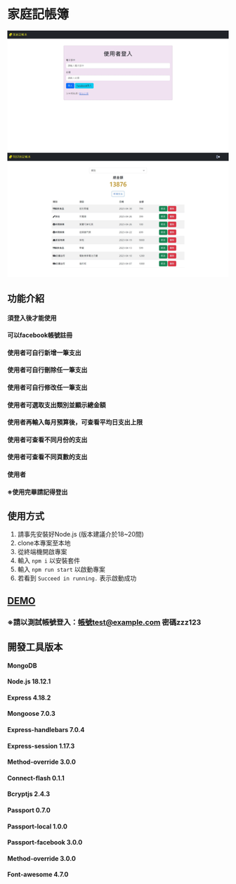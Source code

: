 # 家庭記帳簿

![image](https://github.com/NeroKuraudius/expense-tracker/blob/main/images/login_page.jpg)
![image](https://github.com/NeroKuraudius/expense-tracker/blob/main/images/index_page.jpg)


## 功能介紹
#### 須登入後才能使用
#### 可以facebook帳號註冊
#### 使用者可自行新增一筆支出
#### 使用者可自行刪除任一筆支出
#### 使用者可自行修改任一筆支出
#### 使用者可選取支出類別並顯示總金額
#### 使用者再輸入每月預算後，可查看平均日支出上限
#### 使用者可查看不同月份的支出
#### 使用者可查看不同頁數的支出
#### 使用者
#### ※使用完畢請記得登出


## 使用方式
1. 請事先安裝好Node.js (版本建議介於18~20間)
2. clone本專案至本地
3. 從終端機開啟專案
4. 輸入 `npm i` 以安裝套件
5. 輸入 `npm run start` 以啟動專案
6. 若看到 `Succeed in running.` 表示啟動成功

## [DEMO](https://nt-expense-tracker.onrender.com/)
### ※請以測試帳號登入：帳號test@example.com   密碼zzz123


## 開發工具版本
#### MongoDB
#### Node.js 18.12.1
#### Express 4.18.2
#### Mongoose 7.0.3
#### Express-handlebars 7.0.4
#### Express-session 1.17.3
#### Method-override 3.0.0
#### Connect-flash 0.1.1
#### Bcryptjs 2.4.3
#### Passport 0.7.0
#### Passport-local 1.0.0
#### Passport-facebook 3.0.0
#### Method-override 3.0.0
#### Font-awesome 4.7.0
